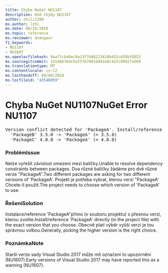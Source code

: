 ```yaml
---
title: Chyba NuGet NU1107
description: Kód chyby NU1107
author: zhili1208
ms.author: lzhi
ms.date: 06/25/2018
ms.topic: reference
ms.reviewer: anangaur
f1_keywords:
- NU1107
- NU1607
ms.openlocfilehash: 9aaf1cb46ec9a13f74d8223410b452cd35b35852
ms.sourcegitcommit: 1d1406764c6af5fb7801d462e0c4afc9092fa569
ms.translationtype: MT
ms.contentlocale: cs-CZ
ms.lasthandoff: 09/04/2018
ms.locfileid: "43546059"
---
```

# <a name="nuget-error-nu1107"></a><span data-ttu-id="e505e-103">Chyba NuGet NU1107</span><span class="sxs-lookup"><span data-stu-id="e505e-103">NuGet Error NU1107</span></span>

<pre>Version conflict detected for 'PackageA'. Install/reference 'PackageA' v4.0.0 directly to resolve this issue.<br/>  'PackageB' 3.5.0 -> 'PackageA' (= 3.5.0)<br/>  'PackageC' 4.0.0 -> 'PackageA' (= 4.0.0)</pre>

### <a name="issue"></a><span data-ttu-id="e505e-104">Problém</span><span class="sxs-lookup"><span data-stu-id="e505e-104">Issue</span></span>
<span data-ttu-id="e505e-105">Nelze vyřešit závislost omezení mezi balíčky.</span><span class="sxs-lookup"><span data-stu-id="e505e-105">Unable to resolve dependency constraints between packages.</span></span> <span data-ttu-id="e505e-106">Dva různé balíčky žádáme pro dvě různé verze "PackageA".</span><span class="sxs-lookup"><span data-stu-id="e505e-106">Two different packages are asking for two different versions of 'PackageA'.</span></span> <span data-ttu-id="e505e-107">Projekt je potřeba vybrat, kterou verzi "PackageA' Chcete-li použít.</span><span class="sxs-lookup"><span data-stu-id="e505e-107">The project needs to choose which version of 'PackageA' to use.</span></span>

### <a name="solution"></a><span data-ttu-id="e505e-108">Řešení</span><span class="sxs-lookup"><span data-stu-id="e505e-108">Solution</span></span>
<span data-ttu-id="e505e-109">Instalace/reference 'PackageA"přímo (v souboru projektu) s přesnou verzi, kterou zvolíte.</span><span class="sxs-lookup"><span data-stu-id="e505e-109">Install/reference 'PackageA' directly (in the project file) with the exact version that you choose.</span></span>
<span data-ttu-id="e505e-110">Obecně platí výběr vyšší verzi je tou správnou volbou.</span><span class="sxs-lookup"><span data-stu-id="e505e-110">Generally, picking the higher version is the right choice.</span></span>

### <a name="note"></a><span data-ttu-id="e505e-111">Poznámka</span><span class="sxs-lookup"><span data-stu-id="e505e-111">Note</span></span>
<span data-ttu-id="e505e-112">Starší verze sady Visual Studio 2017 může mít označení to upozornění (NU1607).</span><span class="sxs-lookup"><span data-stu-id="e505e-112">Early versions of Visual Studio 2017 may have reported this as a warning (NU1607).</span></span>
